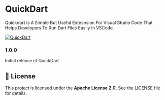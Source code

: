 # QuickDart

Quickdart Is A Simple But Useful Extesnsion For Visual Studio Code That Helps Developers To Run Dart Files Easily In VSCode.

[![QuickDart](https://img.shields.io/visual-studio-marketplace/v/birukbelihu.quickdart)](https://marketplace.visualstudio.com/items?itemName=birukbelihu.quickdart)

### 1.0.0

Initial release of QuickDart

## 📄 License

This project is licensed under the **Apache License 2.0**. See the [LICENSE](LICENSE) file for details.
